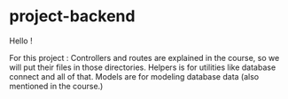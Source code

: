 # project-backend

Hello !

For this project :
Controllers and routes are explained in the course, so we will put their files in those directories.
Helpers is for utilities like database connect and all of that.
Models are for modeling database data (also mentioned in the course.)